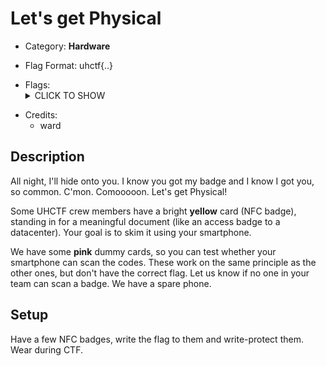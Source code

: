 # Let's get Physical

<!-- crypto, forensics, osint, reversing, stegano, websec, misc -->
* Category: **Hardware**

<!-- * "uhctf{...}": must match regex "uhctf{([a-z0-9]+-)*[0-9a-f]{6}}" -->
<!-- * "free-form": anything goes, mention in description what to look for -->
* Flag Format: uhctf{..}

<!-- {{FLAG_TYPE}} can be "static" or "regex" -->
* Flags: <details><summary>CLICK TO SHOW</summary><ul><ul>
<li>static (different cards have endings in a,b,c,d to be able to keep scores among the crew): <code>uhctf{plz-dont-get-more-physical-than-scanning-thx-4ce7ca}</code></li>
</ul></ul></details>

* Credits:
	* ward

## Description

All night, I'll hide onto you. I know you got my badge and I know I got you, so common. C'mon. Comooooon. Let's get Physical!

Some UHCTF crew members have a bright **yellow** card (NFC badge), standing in for a meaningful document (like an access badge to a datacenter). Your goal is to skim it using your smartphone.

We have some **pink** dummy cards, so you can test whether your smartphone can scan the codes. These work on the same principle as the other ones, but don't have the correct flag. Let us know if no one in your team can scan a badge. We have a spare phone.

## Setup

Have a few NFC badges, write the flag to them and write-protect them. Wear during CTF.
